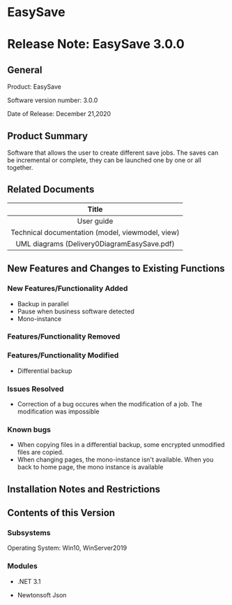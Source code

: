 # EasySave

# **Release Note: EasySave 3.0.0** 

## **General** 

Product: EasySave 

Software version number: 3.0.0  

Date of Release: December 21,2020 

 

## **Product Summary** 

Software that allows the user to create different save jobs. The saves can be incremental or complete, they can be launched one by one or all together. 

 

## **Related Documents** 

 

| **Title** | 
|:-----:|
| User guide |
| Technical documentation (model, viewmodel, view) |
| UML diagrams (Delivery0DiagramEasySave.pdf) |

 ## **New Features and Changes to Existing Functions** 
### **New Features/Functionality Added** 
- Backup in parallel
- Pause when business software detected
- Mono-instance

### **Features/Functionality Removed** 
 
### **Features/Functionality Modified** 
 - Differential backup



### **Issues Resolved** 
- Correction of a bug occures when the modification of a job. The modification was impossible

### **Known bugs**
- When copying files in a differential backup, some encrypted unmodified files are copied.
- When changing pages, the mono-instance isn't available. When you back to home page, the mono instance is available
 ## **Installation Notes and Restrictions**


 ## **Contents of this Version** 

### **Subsystems** 
Operating System: Win10, WinServer2019 

 

### **Modules** 

- .NET 3.1 

- Newtonsoft Json 
